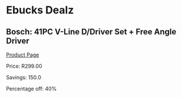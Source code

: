 
# Ebucks Dealz
## Bosch: 41PC V-Line D/Driver Set + Free Angle Driver
[Product Page](https://www.ebucks.com/web/shop/productSelected.do?prodId=339404596&catId=336131644)

Price: R299.00

Savings: 150.0

Percentage off: 40%
	